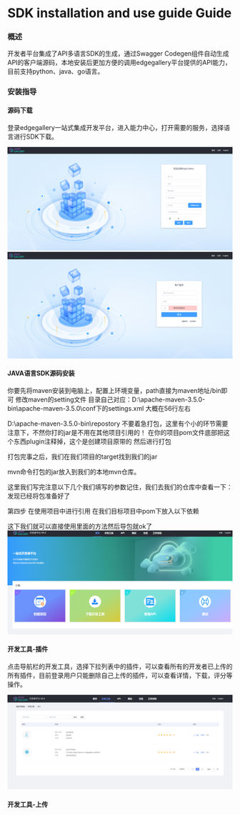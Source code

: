 SDK installation and use guide Guide
============

### 概述

开发者平台集成了API多语言SDK的生成，通过Swagger Codegen组件自动生成API的客户端源码，本地安装后更加方便的调用edgegallery平台提供的API能力，目前支持python、java、go语言。


### 安装指导
#### 源码下载
 
 登录edgegallery一站式集成开发平台，进入能力中心，打开需要的服务，选择语言进行SDK下载。

![](/uploads/images/2020/0908/163000_767c7da4_5416924.png "注册.PNG")
![](/uploads/images/2020/0908/163022_fe7cc972_5416924.png "登录.PNG")

#### JAVA语言SDK源码安装

你要先将maven安装到电脑上，配置上环境变量，path直接为maven地址/bin即可
修改maven的setting文件
目录自己对应：D:\apache-maven-3.5.0-bin\apache-maven-3.5.0\conf下的settings.xml
大概在56行左右
 <!-- 设置本地地址 -->
  <localRepository>D:\apache-maven-3.5.0-bin\repostory</localRepository>
不要着急打包，这里有个小的环节需要注意下，不然你打的jar是不用在其他项目引用的！
在你的项目pom文件底部把这个东西plugin注释掉，这个是创建项目原带的
然后进行打包

打包完事之后，我们在我们项目的target找到我们的jar

mvn命令打包的jar放入到我们的本地mvn仓库。

这里我们写完注意以下几个我们填写的参数记住，我们去我们的仓库中查看一下：发现已经将包准备好了

第四步 在使用项目中进行引用
在我们目标项目中pom下放入以下依赖

这下我们就可以直接使用里面的方法然后导包就ok了
![](/uploads/images/2020/0910/203347_7c79c40a_7625288.png "首页.png")

#### 开发工具-插件

 点击导航栏的开发工具，选择下拉列表中的插件，可以查看所有的开发者已上传的所有插件，目前登录用户只能删除自己上传的插件，可以查看详情，下载，评分等操作。

![](/uploads/images/2020/0915/100113_a5e86049_5504908.png "插件列表页.png")

#### 开发工具-上传
